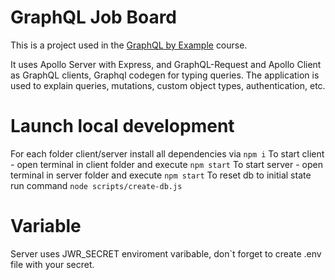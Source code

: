 # GraphQL Job Board

This is a project used in the [GraphQL by Example](https://www.udemy.com/course/graphql-by-example/?referralCode=7ACEB04674F000BAC061) course.

It uses Apollo Server with Express, and GraphQL-Request and Apollo Client as GraphQL clients, Graphql codegen for typing queries. The application is used to explain queries, mutations, custom object types, authentication, etc.

# Launch local development

For each folder client/server install all dependencies via `npm i`
To start client - open terminal in client folder and execute `npm start`
To start server - open terminal in server folder and execute `npm start`
To reset db to initial state run command `node scripts/create-db.js`

# Variable
Server uses JWR_SECRET enviroment varibable, don`t forget to create .env file with your secret.
